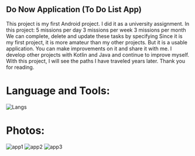 ## Do Now Application (To Do List App)

This project is my first Android project.
I did it as a university assignment.
In this project:
5 missions per day
3 missions per week
3 missions per month
We can complete, delete and update these tasks by specifying
Since it is my first project, it is more amateur than my other projects.
But it is a usable application. You can make improvements on it and share it with me.
I develop other projects with Kotlin and Java and continue to improve myself. With this project, I will see the paths I have traveled years later. Thank you for reading.

# Language and Tools:

![Langs](https://skillicons.dev/icons?i=sqlite,androidstudio,")

# Photos:

![app1](https://github.com/ozcanbayram/Do-Now-App/assets/117665864/19a3d0ed-78c4-42ec-bc0d-a11da11a251c)
![app2](https://github.com/ozcanbayram/Do-Now-App/assets/117665864/cd83327a-690e-4bd5-bdd7-414e9f730ed7)
![app3](https://github.com/ozcanbayram/Do-Now-App/assets/117665864/a8890d38-78a8-4e2e-9a3b-e4fb88c498cf)
